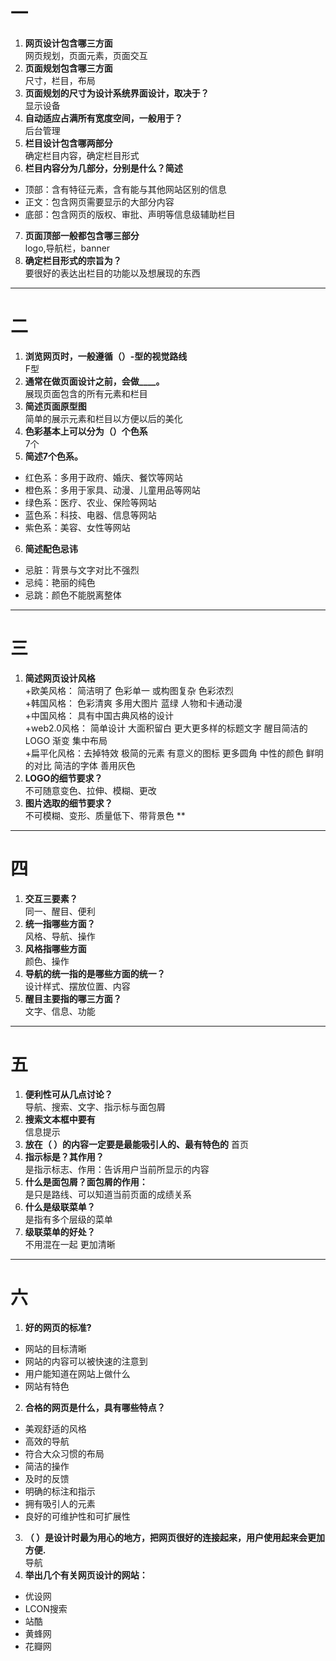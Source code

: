 # 一

1. **网页设计包含哪三方面**  
网页规划，页面元素，页面交互  
2. **页面规划包含哪三方面**  
尺寸，栏目，布局  
3. **页面规划的尺寸为设计系统界面设计，取决于？**  
显示设备  
4. **自动适应占满所有宽度空间，一般用于？**  
后台管理  
5. **栏目设计包含哪两部分**  
确定栏目内容，确定栏目形式  
6. **栏目内容分为几部分，分别是什么？简述**  
+ 顶部：含有特征元素，含有能与其他网站区别的信息  
+ 正文：包含网页需要显示的大部分内容  
+ 底部：包含网页的版权、审批、声明等信息级辅助栏目  
7. **页面顶部一般都包含哪三部分**  
logo,导航栏，banner  
8. **确定栏目形式的宗旨为？**  
要很好的表达出栏目的功能以及想展现的东西  

***

# 二

1. **浏览网页时，一般遵循（）-型的视觉路线**  
F型  
2. **通常在做页面设计之前，会做____。**  
展现页面包含的所有元素和栏目  
3. **简述页面原型图**  
简单的展示元素和栏目以方便以后的美化  
4. **色彩基本上可以分为（）个色系**  
7个  
5. **简述7个色系。**  
+ 红色系：多用于政府、婚庆、餐饮等网站  
+ 橙色系：多用于家具、动漫、儿童用品等网站  
+ 绿色系：医疗、农业、保险等网站  
+ 蓝色系：科技、电器、信息等网站  
+ 紫色系：美容、女性等网站  
6. **简述配色忌讳**  
+ 忌脏：背景与文字对比不强烈  
+ 忌纯：艳丽的纯色  
+ 忌跳：颜色不能脱离整体  

***

# 三

1. **简述网页设计风格**  
+欧美风格： 简洁明了 色彩单一 或构图复杂 色彩浓烈  
+韩国风格： 色彩清爽 多用大图片 蓝绿 人物和卡通动漫  
+中国风格： 具有中国古典风格的设计  
+web2.0风格： 简单设计 大面积留白 更大更多样的标题文字 醒目简洁的LOGO 渐变 集中布局  
+扁平化风格：去掉特效 极简的元素 有意义的图标 更多圆角 中性的颜色 鲜明的对比 简洁的字体 善用灰色  
2. **LOGO的细节要求？**  
不可随意变色、拉伸、模糊、更改  
3. **图片选取的细节要求？**  
不可模糊、变形、质量低下、带背景色 **    

***

# 四

1. **交互三要素？**  
同一、醒目、便利  
2. **统一指哪些方面？**  
风格、导航、操作   
3. **风格指哪些方面**  
颜色、操作  
4. **导航的统一指的是哪些方面的统一？**  
设计样式、摆放位置、内容  
5. **醒目主要指的哪三方面？**  
文字、信息、功能  


***


# 五

1. **便利性可从几点讨论？**  
导航、搜索、文字、指示标与面包屑  
2. **搜索文本框中要有**  
信息提示  
3. **放在（ ）的内容一定要是最能吸引人的、最有特色的** 
首页  
4. **指示标是？其作用？**  
是指示标志、作用：告诉用户当前所显示的内容  
5. **什么是面包屑？面包屑的作用：**  
是只是路线、可以知道当前页面的成绩关系  
6. **什么是级联菜单？**  
是指有多个层级的菜单  
7. **级联菜单的好处？**  
不用混在一起 更加清晰  

***


# 六

1. **好的网页的标准?**  
+ 网站的目标清晰  
+ 网站的内容可以被快速的注意到  
+ 用户能知道在网站上做什么  
+ 网站有特色  
2. **合格的网页是什么，具有哪些特点？**  
+ 美观舒适的风格  
+ 高效的导航  
+ 符合大众习惯的布局  
+ 简洁的操作  
+ 及时的反馈  
+ 明确的标注和指示  
+ 拥有吸引人的元素  
+ 良好的可维护性和可扩展性  
3. **（ ）是设计时最为用心的地方，把网页很好的连接起来，用户使用起来会更加方便.**  
导航  
4. **举出几个有关网页设计的网站：**  
+ 优设网  
+ LCON搜索  
+ 站酷  
+ 黄蜂网  
+ 花瓣网  
